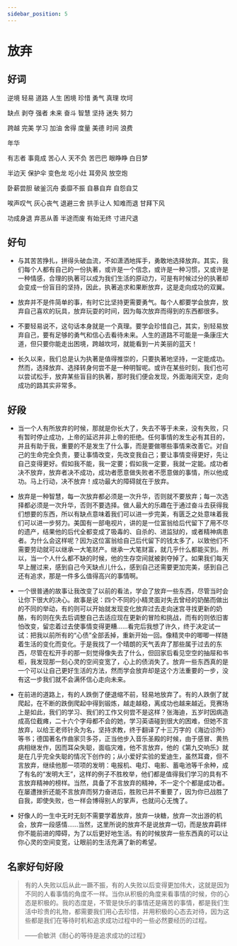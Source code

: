 ```yaml
---
sidebar_position: 5
---
```


# 放弃

## 好词

逆境 轻易 道路 人生 困境 珍惜 勇气 真理 坎坷

缺点 剥夺 强者 未来 奋斗 智慧 坚持 迷失 努力

跨越 完美 学习 加油 舍得 度量 美德 时间 浪费

年华

有志者 事竟成 苦心人 天不负 苦巴巴 眼睁睁 白日梦

半边天 保护伞 变色龙 吃小灶 耳旁风 放空炮

卧薪尝胆 破釜沉舟 委靡不振 自暴自弃 自怨自艾

唉声叹气 灰心丧气 退避三舍 拱手让人 知难而退 甘拜下风

功成身退 弃恶从善 半途而废 有始无终 寸进尺退

## 好句

- 与其苦苦挣扎，拼得头破血流，不如潇洒地挥手，勇敢地选择放弃。其实，我们每个人都有自己的一份执著，或许是一个信念，或许是一种习惯，又或许是一种情感，合理的执著可以成为我们生活的原动力，可是有时候过分的执著却会变成一份盲目的坚持，因此，执著追求和果断放弃，这是走向成功的双翼。

- 放弃并不是件简单的事，有时它比坚持更需要勇气。每个人都要学会放弃，放弃自己喜欢的玩具，放弃玩耍的时间，因为每次放弃而得到的东西都很多。

- 不要轻易说不，这句话本身就是一个真理。要学会珍惜自己，其实，别轻易放弃自己，要有足够的勇气和信心去看待未来。人生的道路不可能是一条康庄大道，但只要你能走出困境，跨越坎坷，就能看到一片美丽的蓝天！

- 长久以来，我们总是认为执著是值得推崇的，只要执著地坚持，一定能成功。然而，选择放弃、选择转身何尝不是一种明智呢。或许在某些时刻，我们也可以尝试松手，放弃某些盲目的执著，那时我们便会发现，外面海阔天空，走向成功的路其实非常多。

## 好段

- 当一个人有所放弃的时候，那就是你长大了，失去不等于未来，没有失败，只有暂时停止成功，上帝的延迟并非上帝的拒绝。任何事情的发生必有其目的，并且有助于我，重要的不是发生了什么事，而是要做哪些事情来改善它。对自己的生命完全负责，要让事情改变，先改变我自己；要让事情变得更好，先让自己变得更好。假如我不能，我一定要；假如我一定要，我就一定能。成功者决不放弃，放弃者决不成功，成功者愿意做失败者不愿意做的事情，所以他成功。马上行动，决不放弃！成功最大的障碍就在于放弃。

- 放弃是一种智慧，每一次放弃都必须是一次升华，否则就不要放弃；每一次选择都必须是一次升华，否则不要选择。做人最大的乐趣在于通过奋斗去获得我们想要的东西，所以有缺点意味着我们可以进一步完美，有匮乏之处意味着我们可以进一步努力。美国有一部电视片，讲的是一位富翁给后代留下了用不尽的遗产，结果他的后代全都变成了吸毒的、自杀的、进监狱的，或者精神病患者。为什么会这样呢？因为这位富翁给自己后代留下的钱太多了，以致他们不需要劳动就可以继承一大笔财产。继承一大笔财富，就几乎什么都能买到。所以，当一个人什么都不缺的时候，他的生存空间就被剥夺掉了。如果我们每天早上醒过来，感到自己今天缺点儿什么，感到自己还需要更加完美，感到自己还有追求，那是一件多么值得高兴的事情啊。

- 一个很普通的故事让我改变了以前的看法，学会了放弃一些东西，尽管当时会让你下很大的决心。故事是说：四个不同的小精灵面对失去曾经的奶酪而做出的不同的举动，有的则可以开始就发现变化放弃过去走向迷宫寻找更新的奶酪，有的则在失去后调整自己去适应现在更新的冒险和挑战，而有的则依旧害怕改变，留恋着过去使事情变得更糟……看完后我想了许久，终于决定试一试：把我以前所有的“心债”全部丢掉，重新开始一回。像精灵中的唧唧一样随着生活的变化而变化。于是我找了一个晴朗的天气丢弃了那些属于过去的东西，尽管在松开手的那一刻觉得像失去了什么，但回家后看见空空的抽屉和书柜，我发现那一刻心灵的空间变宽了，心上的债消失了。放弃一些东西真的是一个可以让自己更好生活的方法，然而学会放弃却是这个方法重要的一步，没有这一步我们就不会满怀信心走向未来。

- 在前进的道路上，有的人跌倒了便退缩不前，轻易地放弃了。有的人跌倒了就爬起，在不断的跌倒爬起中得到锻炼，越走越稳，离成功也越来越近。竞赛场上是如此，我们的学习、我们的工作又何尝不是这样？张海迪，五岁时因病造成高位截瘫，二十六个字母都不会的她，学习英语碰到很大的困难，但她不言放弃，以给王老师针灸为名，坚持求教，终于翻译了十三万字的《海边诊所》等书；德国著名作曲家贝多芬，正当他步入音乐圣殿的时候，由于感冒、黄热病相继发作，因而耳朵失聪，面临灾难，他不言放弃，他的《第九交响乐》就是在几乎完全失聪的情况下创作的；从小爱好实验的爱迪生，虽然耳聋，但不言放弃，继续他那一项项的发明：电报机、电灯、电影、蓄电池等千余种，成了有名的“发明大王”，这样的例子不胜枚举，他们都是值得我们学习的具有不言放弃精神的榜样。当然，具备了不言放弃的精神，不一定个个都是成功者。在屡遭挫折还能不言放弃而努力奋进后，胜败已并不重要了，因为你已战胜了自我，即使失败，也一样会博得别人的掌声，也就问心无愧了。

- 好像人的一生中无时无刻不需要学着放弃，放弃一块糖，放弃一次出游的机会，放弃一段感情……当然，这里所说的放弃不是说放弃一切，而是放弃羁绊你不能前进的障碍，为了以后更好地生活。有的时候放弃一些东西真的可以让你心灵的空间变宽，让眼前的生活充满了新的希望。

## 名家好句好段

> 有的人失败以后从此一蹶不振，有的人失败以后变得更加伟大，这就是因为不同的人看事情的角度不一样。当你从积极的角度来看事情的时候，你的心态是积极的。我的态度是，不管是快乐的事情还是痛苦的事情，都是我们生活中珍贵的礼物，都需要我们用心去珍惜，并用积极的心态去对待，因为这些都是我们在等待时机和追求成功过程中的一些必然要经历的过程。
>
> ——俞敏洪《耐心的等待是追求成功的过程》
